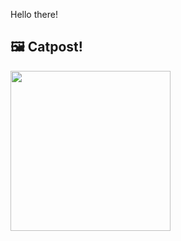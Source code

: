 Hello there!



## 🖼️ Catpost!

<sub>
    <img src="https://cdn2.thecatapi.com/images/MTc3MTIzNg.gif" height="256">
</sub>


